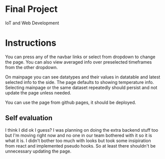 # Final Project

IoT and Web Development

# Instructions

You can press any of the navbar links or select from dropdown to change the page. You can also view averaged info over preselected timeframes from the other dropdown.

On mainpage you can see datatypes and their values in datatable and latest selected info to the side. The page defaults to showing temperature info. Selecting mainpage or the same dataset repeatedly should persist and not update the page unless needed.

You can use the page from github pages, it should be deployed.

## Self evaluation

I think I did ok I guess? I was planning on doing the extra backend stuff too but I'm moving right now and no one in our team bothered with it so it is what it is. I didn't bother too much with looks but took some insipiration from react and implemented pseudo hooks. So at least there shouldn't be unnecessary updating the page.
